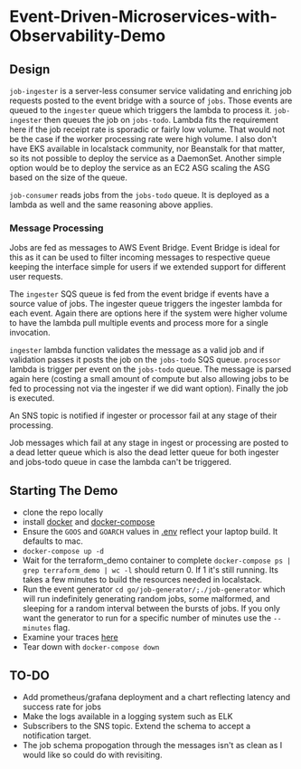 # Event-Driven-Microservices-with-Observability-Demo

## Design

`job-ingester` is a server-less consumer service validating and enriching job requests posted to the event bridge with a source of `jobs`. Those events are queued to the `ingester` queue which triggers the lambda to process it. `job-ingester` then queues the job on `jobs-todo`. Lambda fits the requirement here if the job receipt rate is sporadic or fairly low volume. That would not be the case if the worker processing rate were high volume. I also don't have EKS available in localstack community, nor Beanstalk for that matter, so its not possible to deploy the service as a DaemonSet. Another simple option would be to deploy the service as an EC2 ASG scaling the ASG based on the size of the queue.

`job-consumer` reads jobs from the `jobs-todo` queue. It is deployed as a lambda as well and the same reasoning above applies.

### Message Processing

Jobs are fed as messages to AWS Event Bridge. Event Bridge is ideal for this as it can be used to filter incoming messages to respective queue keeping the interface simple for users if we extended support for different user requests.

The `ingester` SQS queue is fed from the event bridge if events have a source value of jobs. The ingester queue triggers the ingester lambda for each event. Again there are options here if the system were higher volume to have the lambda pull multiple events and process more for a single invocation. 

`ingester` lambda function validates the message as a valid job and if validation passes it posts the job on the `jobs-todo` SQS queue. `processor` lambda is trigger per event on the `jobs-todo` queue. The message is parsed again here (costing a small amount of compute but also allowing jobs to be fed to processing not via the ingester if we did want option). Finally the job is executed.

An SNS topic is notified if ingester or processor fail at any stage of their processing. 

Job messages which fail at any stage in ingest or processing are posted to a dead letter queue which is also the dead letter queue for both ingester and jobs-todo queue in case the lambda can't be triggered.

## Starting The Demo

* clone the repo locally
* install [docker](https://docs.docker.com/engine/install/) and [docker-compose](https://docs.docker.com/compose/install/)
* Ensure the `GOOS` and `GOARCH` values in [.env](/.env) reflect your laptop build. It defaults to mac.
* `docker-compose up -d`
* Wait for the terraform_demo container to complete `docker-compose ps | grep terraform_demo | wc -l` should return 0. If 1 it's still running. Its takes a few minutes to build the resources needed in localstack.
* Run the event generator `cd go/job-generator/;./job-generator` which will run indefinitely generating random jobs, some malformed, and sleeping for a random interval between the bursts of jobs. If you only want the generator to run for a specific number of minutes use the `--minutes` flag.
* Examine your traces [here](http://localhost:16686/search)
* Tear down with `docker-compose down`

## TO-DO

* Add prometheus/grafana deployment and a chart reflecting latency and success rate for jobs
* Make the logs available in a logging system such as ELK
* Subscribers to the SNS topic. Extend the schema to accept a notification target.
* The job schema propogation through the messages isn't as clean as I would like so could do with revisiting.